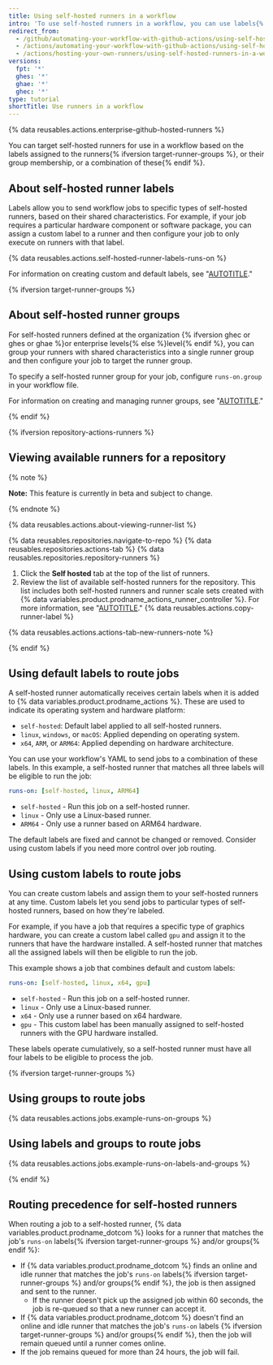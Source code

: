 ```yaml
---
title: Using self-hosted runners in a workflow
intro: 'To use self-hosted runners in a workflow, you can use labels{% ifversion target-runner-groups %} or groups{% endif %} to specify the runner for a job.'
redirect_from:
  - /github/automating-your-workflow-with-github-actions/using-self-hosted-runners-in-a-workflow
  - /actions/automating-your-workflow-with-github-actions/using-self-hosted-runners-in-a-workflow
  - /actions/hosting-your-own-runners/using-self-hosted-runners-in-a-workflow
versions:
  fpt: '*'
  ghes: '*'
  ghae: '*'
  ghec: '*'
type: tutorial
shortTitle: Use runners in a workflow
---
```

 
{% data reusables.actions.enterprise-github-hosted-runners %}

You can target self-hosted runners for use in a workflow based on the labels assigned to the runners{% ifversion target-runner-groups %}, or their group membership, or a combination of these{% endif %}.

## About self-hosted runner labels

Labels allow you to send workflow jobs to specific types of self-hosted runners, based on their shared characteristics. For example, if your job requires a particular hardware component or software package, you can assign a custom label to a runner and then configure your job to only execute on runners with that label.

{% data reusables.actions.self-hosted-runner-labels-runs-on %}

For information on creating custom and default labels, see "[AUTOTITLE](/actions/hosting-your-own-runners/managing-self-hosted-runners/using-labels-with-self-hosted-runners)."

{% ifversion target-runner-groups %}

## About self-hosted runner groups

For self-hosted runners defined at the organization {% ifversion ghec or ghes or ghae %}or enterprise levels{% else %}level{% endif %}, you can group your runners with shared characteristics into a single runner group and then configure your job to target the runner group.

To specify a self-hosted runner group for your job, configure `runs-on.group` in your workflow file.

For information on creating and managing runner groups, see "[AUTOTITLE](/actions/hosting-your-own-runners/managing-self-hosted-runners/managing-access-to-self-hosted-runners-using-groups)."

{% endif %}

{% ifversion repository-actions-runners %}

## Viewing available runners for a repository

{% note %}

**Note:** This feature is currently in beta and subject to change.

{% endnote %}

{% data reusables.actions.about-viewing-runner-list %}

{% data reusables.repositories.navigate-to-repo %}
{% data reusables.repositories.actions-tab %}
{% data reusables.repositories.repository-runners %}
1. Click the **Self hosted** tab at the top of the list of runners.
1. Review the list of available self-hosted runners for the repository. This list includes both self-hosted runners and runner scale sets created with {% data variables.product.prodname_actions_runner_controller %}. For more information, see "[AUTOTITLE](/actions/hosting-your-own-runners/managing-self-hosted-runners-with-actions-runner-controller/about-actions-runner-controller)."
{% data reusables.actions.copy-runner-label %}

{% data reusables.actions.actions-tab-new-runners-note %}

{% endif %}

## Using default labels to route jobs

A self-hosted runner automatically receives certain labels when it is added to {% data variables.product.prodname_actions %}. These are used to indicate its operating system and hardware platform:

- `self-hosted`: Default label applied to all self-hosted runners.
- `linux`, `windows`, or `macOS`: Applied depending on operating system.
- `x64`, `ARM`, or `ARM64`: Applied depending on hardware architecture.

You can use your workflow's YAML to send jobs to a combination of these labels. In this example, a self-hosted runner that matches all three labels will be eligible to run the job:

```yaml
runs-on: [self-hosted, linux, ARM64]
```

- `self-hosted` - Run this job on a self-hosted runner.
- `linux` - Only use a Linux-based runner.
- `ARM64` - Only use a runner based on ARM64 hardware.

The default labels are fixed and cannot be changed or removed. Consider using custom labels if you need more control over job routing.

## Using custom labels to route jobs

You can create custom labels and assign them to your self-hosted runners at any time. Custom labels let you send jobs to particular types of self-hosted runners, based on how they're labeled.

For example, if you have a job that requires a specific type of graphics hardware, you can create a custom label called `gpu` and assign it to the runners that have the hardware installed. A self-hosted runner that matches all the assigned labels will then be eligible to run the job.

This example shows a job that combines default and custom labels:

```yaml
runs-on: [self-hosted, linux, x64, gpu]
```

- `self-hosted` - Run this job on a self-hosted runner.
- `linux` - Only use a Linux-based runner.
- `x64` - Only use a runner based on x64 hardware.
- `gpu` - This custom label has been manually assigned to self-hosted runners with the GPU hardware installed.

These labels operate cumulatively, so a self-hosted runner must have all four labels to be eligible to process the job.

{% ifversion target-runner-groups %}

## Using groups to route jobs

{% data reusables.actions.jobs.example-runs-on-groups %}

## Using labels and groups to route jobs

{% data reusables.actions.jobs.example-runs-on-labels-and-groups %}

{% endif %}

## Routing precedence for self-hosted runners

When routing a job to a self-hosted runner, {% data variables.product.prodname_dotcom %} looks for a runner that matches the job's `runs-on` labels{% ifversion target-runner-groups %} and/or groups{% endif %}:

- If {% data variables.product.prodname_dotcom %} finds an online and idle runner that matches the job's `runs-on` labels{% ifversion target-runner-groups %} and/or groups{% endif %}, the job is then assigned and sent to the runner.
  - If the runner doesn't pick up the assigned job within 60 seconds, the job is re-queued so that a new runner can accept it.
- If {% data variables.product.prodname_dotcom %} doesn't find an online and idle runner that matches the job's `runs-on` labels {% ifversion target-runner-groups %} and/or groups{% endif %}, then the job will remain queued until a runner comes online.
- If the job remains queued for more than 24 hours, the job will fail.

